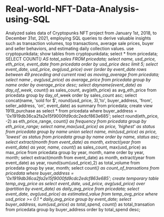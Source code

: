 # Real-world-NFT-Data-Analysis-using-SQL
Analyzed sales data of Cryptopunks NFT project from January 1st, 2018, to December 31st, 2021, employing SQL queries to derive valuable insights such as transaction volumes, top transactions, average sale prices, buyer and seller behaviors, and estimating daily collection values.
use cryptopunkdata;
show tables from cryptopunkdata;
select * from pricedata;
SELECT COUNT(*) AS total_sales
FROM pricedata;
select name, usd_price, eth_price, event_date from pricedata order by usd_price desc limit 5;
select event_date, usd_price, avg(usd_price) over (order by event_date rows between 49 preceding and current row) as moving_average from pricedata;
select name , avg(usd_price) as average_price from pricedata group by name order by average_price desc;
select dayname(event_date) as day_of_week, count(*) as sales_count, avg(eth_price) as avg_eth_price from pricedata group by day_of_week order by sales_count asc;
select concat(name, 'sold for $', round(usd_price, 3),'to', buyer_address, 'from', seller_address, 'on', event_date) as summary from pricedata;
create view 1919_purchase as select * from pricedata where buyer_address = '0x1919db36ca2fa2e15f9000fd9cdc2edcf863e685';
select round(eth_price, -2) as eth_price_range, count(*) as frequency from pricedata group by eth_price_range;
select name,max(usd_price) as price, 'highest' as status from pricedata group by name union select name, min(usd_price) as price, 'lowest' as status from pricedata group by name order by name, status asc;
select extract(month from event_date) as month, extract(year from event_date) as year, name, count(*) as sales_count, max(usd_price) as max_price from pricedata group by year, month, name order by year, month;
select extract(month from event_date) as month, extract(year from event_date) as year, round(sum(usd_price),2) as total_volume from pricedata group by year, month;
select count(*) as count_of_transations from pricedata where buyer_address = '0x1919db36ca2fa2e15f9000fd9cdc2edcf863e685';
create temporary table temp_avg_price as select event_date, usd_price, avg(usd_price) over (partition by event_date) as daily_avg_price from pricedata;
select event_date, avg(usd_price) as estimated_value from temp_avg_price where usd_price >= 0.1 * daily_avg_price group by event_date;
select buyer_address, sum(usd_price) as total_spend, count(*) as total_transation from pricedata group by buyer_address order by total_spend desc;
